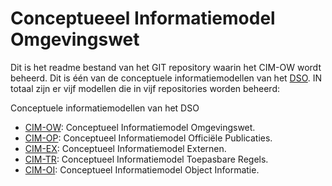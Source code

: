 # Conceptueeel Informatiemodel Omgevingswet

Dit is het readme bestand van het GIT repository waarin het CIM-OW wordt beheerd. Dit is één van de conceptuele informatiemodellen van het [DSO](https://aandeslagmetdeomgevingswet.nl/implementatie/digitaal-stelsel/). IN totaal zijn er vijf modellen die in vijf repositories worden beheerd:

Conceptuele informatiemodellen van het DSO

 - [CIM-OW](https://github.com/Geonovum/dso-cim-ow): Conceptueel Informatiemodel Omgevingswet.
 - [CIM-OP](https://github.com/Geonovum/dso-cim-op): Conceptueel Informatiemodel Officiële Publicaties. 
 - [CIM-EX](https://github.com/Geonovum/dso-cim-ex): Conceptueel Informatiemodel Externen.
 - [CIM-TR](https://github.com/Geonovum/dso-cim-tr): Conceptueel Informatiemodel Toepasbare Regels. 
 - [CIM-OI](https://github.com/Geonovum/dso-cim-oi): Conceptueel Informatiemodel Object Informatie.
